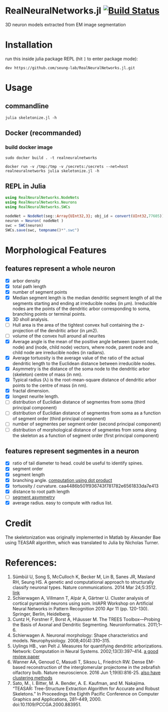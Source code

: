 RealNeuralNetworks.jl
[![Build Status](https://travis-ci.org/seung-lab/RealNeuralNetworks.jl.svg?branch=master)](https://travis-ci.org/seung-lab/RealNeuralNetworks.jl)
========================
3D neuron models extracted from EM image segmentation

# Installation
run this inside julia package REPL (hit `]` to enter package mode):

    dev https://github.com/seung-lab/RealNeuralNetworks.jl.git 

# Usage

## commandline
`julia skeletonize.jl -h`

## Docker (recommanded)
### build docker image
    sudo docker build . -t realneuralnetworks

```
docker run -v /tmp:/tmp -v /secrets:/secrets --net=host realneuralnetworks julia skeletonize.jl -h
```

## REPL in Julia

```Julia
using RealNeuralNetworks.NodeNets
using RealNeuralNetworks.Neurons
using RealNeuralNetworks.SWCs

nodeNet = NodeNet(seg::Array{UInt32,3}; obj_id = convert(UInt32,77605))
neuron = Neuron( nodeNet )
swc = SWC(neuron)
SWCs.save(swc, tempname()*".swc")
```

# Morphological Features

## features represent a whole neuron

- [x] arbor density
- [x] total path length 
- [x] number of segment points 
- [x] Median segment length is the median dendritic segment length of all the segments starting and ending at irreducible nodes (in μm). Irreducible nodes are the points of the dendritic arbor corresponding to soma, branching points or terminal points.
- [x] 3D sholl analysis. 
- [ ] Hull area is the area of the tightest convex hull containing the z-projection of the dendritic arbor (in μm2). 
- [ ] volume of the convex hull around all neurites
- [x] Average angle is the mean of the positive angle between (parent node, node) and (node, child node) vectors, where node, parent node and child node are irreducible nodes (in radians).  
- [x] Average tortuosity is the average value of the ratio of the actual dendritic length to the Euclidean distance between irreducible nodes. 
- [x] Asymmetry is the distance of the soma node to the dendritic arbor (skeleton) centre of mass (in nm). 
- [x] Typical radius (λ) is the root-mean-square distance of dendritic arbor points to the centre of mass (in nm). 
- [x] fractal dimension.
- [x] longest neurite length. 
- [ ] distribution of Euclidian distance of segmentes from soma (third principal component)
- [ ] distribution of Euclidian distance of segmentes from soma as a function of segment order (third principal component)
- [ ] number of segmentes per segment order (second principal component)
- [ ] distribution of morphological distance of segmentes from soma along the skeleton as a function of segment order (first principal component)

## features represent segmentes in a neuron
- [x] ratio of tail diameter to head. could be useful to identify spines. 
- [x] segment order
- [x] segment length
- [x] branching angle. [computation using dot product](https://stackoverflow.com/questions/19729831/angle-between-3-points-in-3d-space)
- [x] tortuosity / curvature. caa4486b501f936743f781782e6561833da7e413
- [x] distance to root path length
- [ ] [segment asymmetry](http://www.treestoolbox.org/manual/asym_tree.html)
- [x] average radius. easy to compute with radius list.

# Credit 
The skeletonization was originally implemented in Matlab by Alexander Bae using TEASAR algorithm, which was translated to Julia by Nicholas Turner.

# References:
1. Sümbül U, Song S, McCulloch K, Becker M, Lin B, Sanes JR, Masland RH, Seung HS. A genetic and computational approach to structurally classify neuronal types. Nature communications. 2014 Mar 24;5:3512. [link](https://www.nature.com/articles/ncomms4512#methods)
1. Schierwagen A, Villmann T, Alpár A, Gärtner U. Cluster analysis of cortical pyramidal neurons using som. InIAPR Workshop on Artificial Neural Networks in Pattern Recognition 2010 Apr 11 (pp. 120-130). Springer, Berlin, Heidelberg.
1. Cuntz H, Forstner F, Borst A, H\äusser M. The TREES Toolbox—Probing the Basis of Axonal and Dendritic Segmenting. Neuroinformatics. 2011;1–6. 
1. Schierwagen A. Neuronal morphology: Shape characteristics and models. Neurophysiology. 2008;40(4):310–315. 
1. Uylings HB., van Pelt J. Measures for quantifying dendritic arborizations. Network: Computation in Neural Systems. 2002;13(3):397–414. [a good review paper](http://www.tandfonline.com/doi/abs/10.1088/0954-898X_13_3_309)
1. Wanner AA, Genoud C, Masudi T, Siksou L, Friedrich RW. Dense EM-based reconstruction of the interglomerular projectome in the zebrafish olfactory bulb. Nature neuroscience. 2016 Jun 1;19(6):816-25. [also have clustering methods](https://www.nature.com/neuro/journal/v19/n6/abs/nn.4290.html)
1. Sato, M., I. Bitter, M. A. Bender, A. E. Kaufman, and M. Nakajima. “TEASAR: Tree-Structure Extraction Algorithm for Accurate and Robust Skeletons.” In Proceedings the Eighth Pacific Conference on Computer Graphics and Applications, 281–449, 2000. doi:10.1109/PCCGA.2000.883951.
